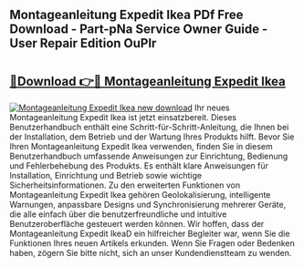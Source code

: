 ## Montageanleitung Expedit Ikea PDf Free Download - Part-pNa Service Owner Guide - User Repair Edition OuPIr

# <h2><a href="http://df8rye.blite.top/?on=Montageanleitung+Expedit+Ikea">🔗Download 👉🔴 Montageanleitung Expedit Ikea</a></h2>

[![Montageanleitung Expedit Ikea new download](https://i.imgur.com/lujVjoI.png)](http://df8rye.blite.top/?on=Montageanleitung+Expedit+Ikea)
Ihr neues Montageanleitung Expedit Ikea ist jetzt einsatzbereit. Dieses Benutzerhandbuch enthält eine Schritt-für-Schritt-Anleitung, die Ihnen bei der Installation, dem Betrieb und der Wartung Ihres Produkts hilft. Bevor Sie Ihren Montageanleitung Expedit Ikea verwenden, finden Sie in diesem Benutzerhandbuch umfassende Anweisungen zur Einrichtung, Bedienung und Fehlerbehebung des Produkts. Es enthält klare Anweisungen für Installation, Einrichtung und Betrieb sowie wichtige Sicherheitsinformationen. Zu den erweiterten Funktionen von Montageanleitung Expedit Ikea gehören Geolokalisierung, intelligente Warnungen, anpassbare Designs und Synchronisierung mehrerer Geräte, die alle einfach über die benutzerfreundliche und intuitive Benutzeroberfläche gesteuert werden können. Wir hoffen, dass der Montageanleitung Expedit IkeaD ein hilfreicher Begleiter war, wenn Sie die Funktionen Ihres neuen Artikels erkunden. Wenn Sie Fragen oder Bedenken haben, zögern Sie bitte nicht, sich an unser Kundendienstteam zu wenden.
